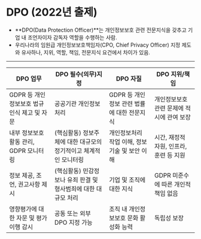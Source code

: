 # DPO (2022년 출제)

- **DPO(Data Protection Officer)**는 개인정보보호 관련 전문지식을 갖추고 기업 내 조언자이자 감독자 역할을 수행하는 사람.  
- 우리나라의 임원급 개인정보보호책임자(CPO, Chief Privacy Officer) 지정 제도와 유사하나, 지위, 역할, 책임, 전문지식 요건에서 차이가 있음.

---

| **DPO 업무**                        | **DPO 필수(의무)지정**                                       | **DPO 자질**                                      | **DPO 지위/책임**                                  |
| ----------------------------------- | ----------------------------------------------------------- | ------------------------------------------------ | ------------------------------------------------ |
| GDPR 등 개인정보보호 법규 인식 제고 및 자문 | 공공기관 개인정보 처리                                        | GDPR 등 개인정보 관련 법률에 대한 전문지식         | 개인정보보호 관련 문제에 적시에 관여 보장          |
| 내부 정보보호 활동 관리, GDPR 모니터링 | (핵심활동) 정보주체에 대한 대규모의 정기적이고 체계적인 모니터링 | 개인정보처리 작업 이해, 정보기술 및 보안 이해       | 시간, 재정적 자원, 인프라, 훈련 등 지원            |
| 정보 제공, 조언, 권고사항 제시         | (핵심활동) 민감정보나 유죄 판결 및 형사범죄에 대한 대규모 처리   | 기업 및 조직에 대한 지식                          | GDPR 미준수에 따른 개인적 책임 없음               |
| 영향평가에 대한 자문 및 평가 이행 감시  | 공동 또는 외부 DPO 지정 가능                                 | 조직 내 개인정보보호 문화 활성화 능력              | 독립성 보장                                       |
